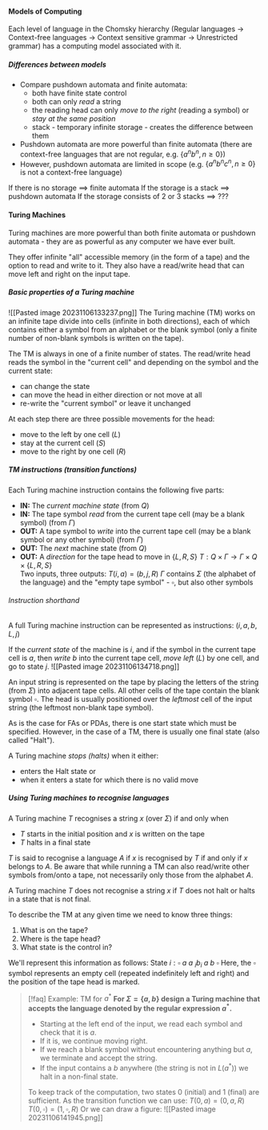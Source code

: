 #### Models of Computing
Each level of language in the Chomsky hierarchy (Regular languages -> Context-free languages -> Context sensitive grammar -> Unrestricted grammar) has a computing model associated with it.

##### Differences between models
- Compare pushdown automata and finite automata:
	- both have finite state control
	- both can only *read* a string
	- the reading head can only *move to the right* (reading a symbol) or *stay at the same position*
	- stack - temporary infinite storage - creates the difference between them
- Pushdown automata are more powerful than finite automata (there are context-free languages that are not regular, e.g. $\{a^nb^n, n \geq 0\}$)
- However, pushdown automata are limited in scope (e.g. $\{a^nb^nc^n, n \geq 0\}$ is not a context-free language)

If there is no storage $\implies$ finite automata
If the storage is a stack $\implies$ pushdown automata
If the storage consists of 2 or 3 stacks $\implies$ ???

#### Turing Machines
Turing machines are more powerful than both finite automata or pushdown automata - they are as powerful as any computer we have ever built.

They offer infinite "all" accessible memory (in the form of a tape) and the option to read and write to it. They also have a read/write head that can move left and right on the input tape.

##### Basic properties of a Turing machine
![[Pasted image 20231106133237.png]]
The Turing machine (TM) works on an infinite tape divide into cells (infinite in both directions), each of which contains either a symbol from an alphabet or the blank symbol (only a finite number of non-blank symbols is written on the tape).

The TM is always in one of a finite number of states. The read/write head reads the symbol in the "current cell" and depending on the symbol and the current state:
- can change the state
- can move the head in either direction or not move at all
- re-write the "current symbol" or leave it unchanged

At each step there are three possible movements for the head:
- move to the left by one cell ($L$)
- stay at the current cell ($S$)
- move to the right by one cell ($R$)

##### TM instructions (transition functions)
Each Turing machine instruction contains the following five parts:
- **IN:** The *current machine state* (from $Q$)
- **IN:** The tape symbol *read* from the current tape cell (may be a blank symbol) (from $\Gamma$)
- **OUT:** A tape symbol to *write* into the current tape cell (may be a blank symbol or any other symbol) (from $\Gamma$)
- **OUT:** The *next* machine state (from $Q$)
- **OUT:** A *direction* for the tape head to move in $\{L, R, S\}$
	$T : Q \times \Gamma \rightarrow \Gamma \times Q \times \{L, R, S\}$  
Two inputs, three outputs: $T(i, a) = (b, j, R)$
$\Gamma$ contains $\Sigma$ (the alphabet of the language) and the "empty tape symbol" - $\square$, but also other symbols

###### Instruction shorthand
A full Turing machine instruction can be represented as instructions:
	$(i, a, b, L ,j)$ 

If the *current state* of the machine is $i$, and if the symbol in the current tape cell is $a$, then *write* $b$ into the current tape cell, *move left* ($L$) by one cell, and go to state $j$.
![[Pasted image 20231106134718.png]]

An input string is represented on the tape by placing the letters of the string (from $\Sigma$) into adjacent tape cells. All other cells of the tape contain the blank symbol $\square$. The head is usually positioned over the *leftmost* cell of the input string (the leftmost non-blank tape symbol).

As is the case for FAs or PDAs, there is one start state which must be specified. However, in the case of a TM, there is usually one final state (also called "Halt").

A Turing machine *stops (halts)* when it either:
- enters the Halt state or
- when it enters a state for which there is no valid move

##### Using Turing machines to recognise languages
A Turing machine $T$ recognises a string $x$ (over $\Sigma$) if and only when
- $T$ starts in the initial position and $x$ is written on the tape
- $T$ halts in a final state

$T$ is said to recognise a language $A$ if $x$ is recognised by $T$ if and only if $x$ belongs to $A.$ Be aware that while running a TM can also read/write other symbols from/onto a tape, not necessarily only those from the alphabet $A$.

A Turing machine $T$ does not recognise a string $x$ if $T$ does not halt or halts in a state that is not final.

To describe the TM at any given time we need to know three things:
1. What is on the tape?
2. Where is the tape head?
3. What state is the control in?

We'll represent this information as follows:
	State $i : \square \: a \:  a \: _ib_i \: a \: b \: \square$ 
Here, the $\square$ symbol represents an empty cell (repeated indefinitely left and right) and the position of the tape head is marked.

> [!faq] Example: TM for $a^{\ast}$
> **For $\Sigma = \{a, b\}$ design a Turing machine that accepts the language denoted by the regular expression $a^\ast$.**
> 
> - Starting at the left end of the input, we read each symbol and check that it is $a$.
> - If it is, we continue moving right.
> - If we reach a blank symbol without encountering anything but $a$, we terminate and accept the string.
> - If the input contains a $b$ anywhere (the string is not in $L(a^{\ast}$)) we halt in a non-final state.
>
> To keep track of the computation, two states $0$ (initial) and $1$ (final) are sufficient. As the transition function we can use:
> 	$T(0, a) = (0, a, R)$
> 	$T(0, \square) = (1, \square, R)$
> Or we can draw a figure:
> ![[Pasted image 20231106141945.png]]




